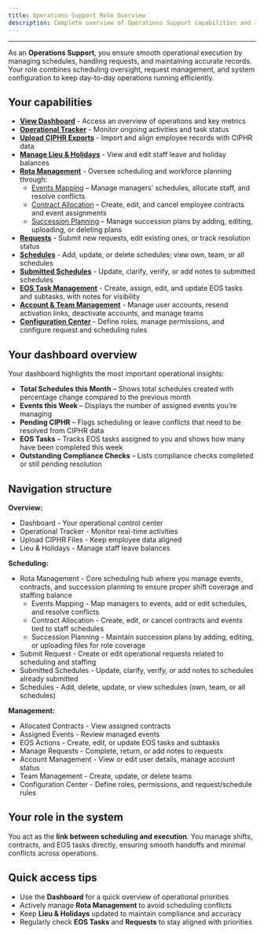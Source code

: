 ```yaml
---
title: Operations Support Role Overview
description: Complete overview of Operations Support capabilities and responsibilities
---
```


---

As an **Operations Support**, you ensure smooth operational execution by managing schedules, handling requests, and maintaining accurate records. Your role combines scheduling oversight, request management, and system configuration to keep day-to-day operations running efficiently.

## Your capabilities

- **[View Dashboard](./ops-support-dashboard)** - Access an overview of operations and key metrics
- **[Operational Tracker](./ops-support-operational-tracker)** - Monitor ongoing activities and task status
- **[Upload CIPHR Exports](./ops-support-upload-ciphr)** - Import and align employee records with CIPHR data
- **[Manage Lieu & Holidays](./ops-support-holidays-lieu)** - View and edit staff leave and holiday balances
- **[Rota Management](./ops-support-rota-management)** - Oversee scheduling and workforce planning through:
  - [Events Mapping](./ops-support-events-mapping) – Manage managers’ schedules, allocate staff, and resolve conflicts
  - [Contract Allocation](./ops-support-contract-allocation) – Create, edit, and cancel employee contracts and event assignments
  - [Succession Planning](./ops-support-succession-planning) – Manage succession plans by adding, editing, uploading, or deleting plans
- **[Requests](./ops-support-requests)** - Submit new requests, edit existing ones, or track resolution status
- **[Schedules](./ops-support-schedules)** - Add, update, or delete schedules; view own, team, or all schedules
- **[Submitted Schedules](./ops-support-submitted-schedules)** - Update, clarify, verify, or add notes to submitted schedules
- **[EOS Task Management](./ops-support-eos-task)** - Create, assign, edit, and update EOS tasks and subtasks, with notes for visibility
- **[Account & Team Management](./ops-support-account-management)** - Manage user accounts, resend activation links, deactivate accounts, and manage teams
- **[Configuration Center](./ops-support-configuration-center)** - Define roles, manage permissions, and configure request and scheduling rules

## Your dashboard overview

Your dashboard highlights the most important operational insights:

- **Total Schedules this Month** – Shows total schedules created with percentage change compared to the previous month
- **Events this Week** – Displays the number of assigned events you’re managing
- **Pending CIPHR** – Flags scheduling or leave conflicts that need to be resolved from CIPHR data
- **EOS Tasks** – Tracks EOS tasks assigned to you and shows how many have been completed this week
- **Outstanding Compliance Checks** – Lists compliance checks completed or still pending resolution

## Navigation structure

**Overview:**

- Dashboard - Your operational control center
- Operational Tracker - Monitor real-time activities
- Upload CIPHR Files - Keep employee data aligned
- Lieu & Holidays - Manage staff leave balances

**Scheduling:**

- Rota Management - Core scheduling hub where you manage events, contracts, and succession planning to ensure proper shift coverage and staffing balance
  - Events Mapping - Map managers to events, add or edit schedules, and resolve conflicts
  - Contract Allocation - Create, edit, or cancel contracts and events tied to staff schedules
  - Succession Planning - Maintain succession plans by adding, editing, or uploading files for role coverage
- Submit Request - Create or edit operational requests related to scheduling and staffing
- Submitted Schedules - Update, clarify, verify, or add notes to schedules already submitted
- Schedules - Add, delete, update, or view schedules (own, team, or all schedules)

**Management:**

- Allocated Contracts - View assigned contracts
- Assigned Events - Review managed events
- EOS Actions - Create, edit, or update EOS tasks and subtasks
- Manage Requests - Complete, return, or add notes to requests
- Account Management - View or edit user details, manage account status
- Team Management - Create, update, or delete teams
- Configuration Center - Define roles, permissions, and request/schedule rules

## Your role in the system

You act as the **link between scheduling and execution**. You manage shifts, contracts, and EOS tasks directly, ensuring smooth handoffs and minimal conflicts across operations.

## Quick access tips

- Use the **Dashboard** for a quick overview of operational priorities
- Actively manage **Rota Management** to avoid scheduling conflicts
- Keep **Lieu & Holidays** updated to maintain compliance and accuracy
- Regularly check **EOS Tasks** and **Requests** to stay aligned with priorities
